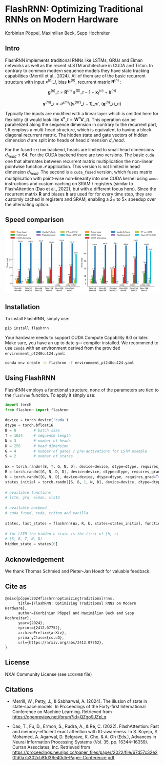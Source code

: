 # FlashRNN: Optimizing Traditional RNNs on Modern Hardware
Korbinian Pöppel, Maximilian Beck, Sepp Hochreiter

## Intro

FlashRNN implements traditional RNNs like LSTMs, GRUs and Elman networks as well as the recent sLSTM architecture in CUDA and Triton. In contrary to common modern sequence models they have state tracking capabilities (Merrill et al., 2024). All of them are of the basic recurrent structure with input $\mathbf{x}^{(n)}\_t$, bias $\mathbf{b}^{(n)}$, recurrent matrix $\mathbf{R}^{(n)}$ :

$$
\mathbf{g}^{(n)}\_{t} = \mathbf{R}^{(n)} \ \mathbf{s}^{(0)}\_{t-1} + \mathbf{x}^{(n)}_{t} + \mathbf{b}^{(n)} 
$$

$$
\mathbf{y}^{(m)}\_t = \mathcal{P}^{(m)}\left( \left( \mathbf{s}^{(m')}\_{t-1} \right)\_{m'} , \left( \mathbf{g}^{(n)}\_{t}  \right)\_{n} \right)
$$

Typically the inputs are modified with a linear layer which is omitted here for flexibility (it would look like $\mathbf{x}^{n}\_t = \mathbf{W}^{n} \mathbf{x'}\_t$). This operation can be parallelized along the sequence dimension in contrary to the recurrent part, \\
It employs a multi-head structure, which is equivalent to having a block-diagonal recurrent matrix. The hidden state and gate vectors of hidden dimension $d$ are split into heads of head dimension $d\_{head}$. 

For the fused `triton` backend, heads are limited to small head dimensions $d_{head} \leq 64$. For the CUDA backend there are two versions. The basic `cuda` one that alternates between recurrent matrix multiplication the non-linear pointwise function $\mathcal{P}$ application. This version is not limited in head dimension $d_{head}$. The second is a `cuda_fused` version, which fuses matrix multiplication with point-wise non-linearity into one CUDA kernel using `wmma` instructions and custom caching on SRAM / registers (similar to FlashAttention (Dao et al., 2022), but with a different focus here). Since the recurrent matrix $\mathbf{R}$ and biases $\mathbf{b}$ are used for for every time step, they are customly cached in registers and SRAM, enabling a $2 \times$ to $5 \times$
speedup over the alternating option. 

## Speed comparison

![speed_comparison](head_dim--lstm.svg)

## Installation

To install FlashRNN, simply use:
```bash
pip install flashrnn
``` 

Your hardware needs to support CUDA Compute Capability $8.0$ or later. Make sure, you have an up to date `g++` compiler installed. We recommend to use `conda` with an environment derived from the provided `environment_pt240cu124.yaml`:
```bash
conda env create -n flashrnn -f environment_pt240cu124.yaml
```

## Using FlashRNN

FlashRNN employs a functional structure, none of the parameters are tied to the `flashrnn` function. To apply it simply use:
```python
import torch
from flashrnn import flashrnn

device = torch.device('cuda')
dtype = torch.bfloat16
B = 8        # batch size
T = 1024     # sequence length
N = 3        # number of heads
D = 256      # head dimension
G = 4        # number of gates / pre-activations for LSTM example
S = 2        # number of states

Wx = torch.randn([B, T, G, N, D], device=device, dtype=dtype, requires_grad=True)
R = torch.randn([G, N, D, D], device=device, dtype=dtype, requires_grad=True)
b = torch.randn([G, N, D], device=device, dtype=dtype, requires_grad=True)
states_initial = torch.randn([S, B, 1, N, D], device=device, dtype=dtype, requires_grad=True)

# available functions
# lstm, gru, elman, slstm

# available backend
# cuda_fused, cuda, triton and vanilla

states, last_states = flashrnn(Wx, R, b, states=states_initial, function="lstm", backend="cuda_fused")

# for LSTM the hidden h state is the first of [h, c]
# [S, B, T, N, D]
hidden_state = states[0]

```
## Acknowledgement 
We thank Thomas Schmied and Pieter-Jan Hoedt for valuable feedback.

## Cite as
```
@misc{pöppel2024flashrnnoptimizingtraditionalrnns,
      title={FlashRNN: Optimizing Traditional RNNs on Modern Hardware}, 
      author={Korbinian Pöppel and Maximilian Beck and Sepp Hochreiter},
      year={2024},
      eprint={2412.07752},
      archivePrefix={arXiv},
      primaryClass={cs.LG},
      url={https://arxiv.org/abs/2412.07752}, 
}
```

## License
NXAI Community License (see `LICENSE` file)

## Citations
-  Merrill, W., Petty, J., & Sabharwal, A. (2024). The illusion of state in state-space models. In Proceedings of the Forty-first International Conference on Machine Learning. Retrieved from https://openreview.net/forum?id=QZgo9JZpLq

- Dao, T., Fu, D., Ermon, S., Rudra, A., & Ré, C. (2022). FlashAttention: Fast and memory-efficient exact attention with IO-awareness. In S. Koyejo, S. Mohamed, A. Agarwal, D. Belgrave, K. Cho, & A. Oh (Eds.), Advances in Neural Information Processing Systems (Vol. 35, pp. 16344–16359). Curran Associates, Inc. Retrieved from https://proceedings.neurips.cc/paper_files/paper/2022/file/67d57c32e20fd0a7a302cb81d36e40d5-Paper-Conference.pdf


